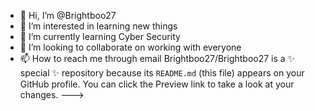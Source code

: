 - 👋 Hi, I’m @Brightboo27
- 👀 I’m interested in learning new things
- 🌱 I’m currently learning Cyber Security
- 💞️ I’m looking to collaborate on working with everyone
- 📫 How to reach me through email
Brightboo27/Brightboo27 is a ✨ special ✨ repository because its `README.md` (this file) appears on your GitHub profile.
You can click the Preview link to take a look at your changes.
--->
